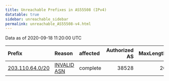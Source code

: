 ```yaml
---
title: Unreachable Prefixes in AS55508 (IPv4)
datatable: true
sidebar: unreachable_sidebar
permalink: unreachable_AS55508-v4.html
---
```


Data as of 2020-09-18 11:20:00 UTC


<div class="datatable-begin"></div>

| Prefix                                                   | Reason                                                                                                 | affected   |   Authorized AS |   MaxLength | Anchor                                       |   unreachable /24s |
|:---------------------------------------------------------|:-------------------------------------------------------------------------------------------------------|:-----------|----------------:|------------:|:---------------------------------------------|-------------------:|
| [203.110.64.0/20](https://stat.ripe.net/203.110.64.0/20) | [INVALID ASN](https://rpki-validator.ripe.net/announcement-preview?asn=AS55508&prefix=203.110.64.0/20) | complete   |           38528 |          20 | [APNIC](unreachable_APNIC_RPKI_Root-v4.html) |                 16 |

<div class="datatable-end"></div>